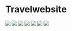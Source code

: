 # Travelwebsite
<img src="http://i.imgur.com/SiAXRCx.jpg">
<img src="http://i.imgur.com/N6er2V8.jpg">
<img src="http://i.imgur.com/sSUnpuM.jpg">
<img src="http://i.imgur.com/Hot8g2J.jpg">
<img src="http://i.imgur.com/MFqPsat.jpg">
<img src="http://i.imgur.com/AEvMZLr.png">
<img src="http://i.imgur.com/cJ8OFFH.png">

